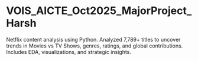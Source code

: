 # VOIS_AICTE_Oct2025_MajorProject_Harsh
Netflix content analysis using Python. Analyzed 7,789+ titles to uncover trends in Movies vs TV Shows, genres, ratings, and global contributions. Includes EDA, visualizations, and strategic insights.
